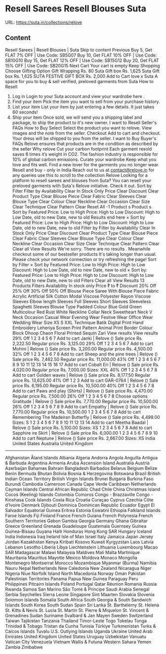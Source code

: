 # Resell Sarees  Resell Blouses  Suta

URL: https://suta.in/collections/relove

## Content

Resell Sarees | Resell Blouses | Suta
Skip to content
Previous
Buy 5, Get FLAT 7% OFF | Use Code: SB5G07
Buy 10, Get FLAT 10% OFF | Use Code: SB10G10
Buy 15, Get FLAT 12% OFF | Use Code: SB15G12
Buy 20, Get FLAT 15% OFF | Use Code: SB20G15
Next
Cart
Your cart is empty
Keep Shopping
Choose Gifting Option
Gift Wrapping
Rs. 80
Suta Gift box
Rs. 1,625
Suta Gift box
Rs. 1,625
SUTA FESTIVE GIFT BOX
Rs. 2,000
Add to Cart
love x
Suta
A space for you to buy & sell verified,
preloved garments from Suta
How to Resell
1. Log in
Login to your Suta account and view your wardrobe
here
.
2. Find your item
Pick the item you want to sell from your purchase history.
3. List your item
List your item by just entering a few details. It just takes 60 seconds!
4. Ship your item
Once sold, we will send you a shipping label and package, to ship the product to it's new owner.
I want to Resell
Seller's FAQs
How to Buy
Select
Select the product you want to relove. View images and the note from the seller.
Checkout
Add to cart and checkout. Your dress will be shipped to you from the seller.
I want to Buy
Buyer's FAQs
Relove ensures that products are in the condition as described by the seller
Why relove
Cut your carbon footprint
Each garment resold saves 6 times it’s weight in CO2. The fashion industry is responsible for 10% of
            global carbon emissions.
Curate your wardrobe
Keep what you love and fits well. Find a new lover for the garments you no longer wear.
Resell and buy - only in India
Reach out to us at contact@relove.in for any queries
use this to scroll to the collection
Relove
Looking for a platform to resell sarees and blouses from Suta? You can resell your preloved garments with Suta's Relove initiative. Check it out.
Sort by
Filter
Filter by
Availability
Clear
In Stock Only
Price
Clear
Discount
Clear
Product Type
Clear
Blouse Piece
Clear
Fabric
Clear
Sleeves
Clear
Blouse Type
Clear
Colour
Clear
Neckline
Clear
Occasion
Clear
Size
Clear
Technique
Clear
Pattern
Clear
Reset All
-1
Product
s
Product
s
Sort by
Featured
Price: Low to High
Price: High to Low
Discount: High to Low
Date, old to new
Date, new to old
Results end here
×
Sort by
Featured
Price: Low to High
Price: High to Low
Discount: High to Low
Date, old to new
Date, new to old
Filter by
Filter by
Availability
Clear
In Stock Only
Price
Clear
Discount
Clear
Product Type
Clear
Blouse Piece
Clear
Fabric
Clear
Sleeves
Clear
Blouse Type
Clear
Colour
Clear
Neckline
Clear
Occasion
Clear
Size
Clear
Technique
Clear
Pattern
Clear
Clear all
View Results
We're sorry. There are no results
.
Meanwhile checkout some of our bestseller products
It's taking longer than usual. Please check your network connection or try refreshing the page!
Sort by
Filter
×
Sort by
Featured
Price: Low to High
Price: High to Low
Discount: High to Low
Date, old to new
Date, new to old
×
Sort by:
Featured
Price: Low to High
Price: High to Low
Discount: High to Low
Date, old to new
Date, new to old
Filters
Clear all
View Results
13 Products
Filters
Availability
In stock only
Price
₹
to
₹
Discount
20% Off
25% Off
30% Off
50% Off
Blouse Piece
Saree With Blouse Piece
Fabric
Acrylic
Artificial Silk
Cotton
Modal Viscose
Polyester
Rayon
Viscose
Sleeves
Elbow length Sleeves
Full Sleeves
Short Sleeves
Sleeveless
Spaghetti Sleeves
Blouse Type
Padded
Colour
Blue
Gold
Green
Multicolour
Red
Rust
White
Neckline
Collar Neck
Sweetheart Neck
V Neck
Occasion
Casual Wear
Evening Wear
Festive Wear
Office Wear
Wedding Wear
Size
XS
S
XXL
Technique
Batik
Digital Print
Hand Embroidery
Leheriya
Screen Print
Pattern
Animal Print
Border
Colour Block
Dhoop Chaon
Floral
Printed
Sequin
Zari
View results
View results
29% Off
1
2
3
4
5
6
7
Add to cart
Janki | Relove ()
Sale price
Rs. 2,222.50
Regular price
Rs. 3,125.00
29% Off
1
2
3
4
5
6
7
Add to cart
Mohini | Relove ()
Sale price
Rs. 3,200.00
Regular price
Rs. 4,500.00
32% Off
1
2
3
4
5
6
7
8
Add to cart
Sheep and the pine trees | Relove ()
Sale price
Rs. 7,462.50
Regular price
Rs. 11,000.00
43% Off
1
2
3
4
5
6
7
8
9
10
11
12
13
14
15
16
17
Add to cart
Cobalt Eri | Relove ()
Sale price
Rs. 4,020.00
Regular price
Rs. 7,000.00
Sizes:
XXL
40% Off
1
2
3
4
5
6
7
8
Add to cart
Golden waves | Relove ()
Sale price
Rs. 8,177.50
Regular price
Rs. 13,625.00
41% Off
1
2
3
Add to cart
GAR-0764 | Relove ()
Sale price
Rs. 6,195.00
Regular price
Rs. 10,500.00
40% Off
1
2
3
4
5
6
7
8
Add to cart
Paws and play (Shirts) | Relove ()
Sale price
Rs. 4,470.00
Regular price
Rs. 7,500.00
26% Off
1
2
3
4
5
6
7
8
Choose options
Gratitude | Relove ()
Sale price
Rs. 7,770.00
Regular price
Rs. 10,500.00
26% Off
1
2
3
4
5
6
7
8
9
Add to cart
Empathy | Relove ()
Sale price
Rs. 7,770.00
Regular price
Rs. 10,500.00
1
2
3
4
5
6
7
8
Add to cart
Remembering The Madeiran Butterfly | Relove ()
Sale price
Rs. 4,499.00
Sizes:
S
1
2
3
4
5
6
7
8
9
10
11
12
13
14
Add to cart
Meetha Baadal | Relove ()
Sale price
Rs. 5,100.00
Sizes:
XS
1
2
3
4
5
6
7
8
Add to cart
Sapphire ire Skirt | Relove ()
Sale price
Rs. 6,000.00
1
2
3
4
5
6
7
8
9
10
Add to cart
Neptune | Relove ()
Sale price
Rs. 2,667.00
Sizes:
XS
India
United States
Australia
United Kingdom
---
Afghanistan
Åland Islands
Albania
Algeria
Andorra
Angola
Anguilla
Antigua & Barbuda
Argentina
Armenia
Aruba
Ascension Island
Australia
Austria
Azerbaijan
Bahamas
Bahrain
Bangladesh
Barbados
Belarus
Belgium
Belize
Benin
Bermuda
Bhutan
Bolivia
Bosnia & Herzegovina
Botswana
Brazil
British Indian Ocean Territory
British Virgin Islands
Brunei
Bulgaria
Burkina Faso
Burundi
Cambodia
Cameroon
Canada
Cape Verde
Caribbean Netherlands
Cayman Islands
Central African Republic
Chad
Chile
China
Christmas Island
Cocos (Keeling) Islands
Colombia
Comoros
Congo - Brazzaville
Congo - Kinshasa
Cook Islands
Costa Rica
Croatia
Curaçao
Cyprus
Czechia
Côte d’Ivoire
Denmark
Djibouti
Dominica
Dominican Republic
Ecuador
Egypt
El Salvador
Equatorial Guinea
Eritrea
Estonia
Eswatini
Ethiopia
Falkland Islands
Faroe Islands
Fiji
Finland
France
French Guiana
French Polynesia
French Southern Territories
Gabon
Gambia
Georgia
Germany
Ghana
Gibraltar
Greece
Greenland
Grenada
Guadeloupe
Guatemala
Guernsey
Guinea
Guinea-Bissau
Guyana
Haiti
Honduras
Hong Kong SAR
Hungary
Iceland
India
Indonesia
Iraq
Ireland
Isle of Man
Israel
Italy
Jamaica
Japan
Jersey
Jordan
Kazakhstan
Kenya
Kiribati
Kosovo
Kuwait
Kyrgyzstan
Laos
Latvia
Lebanon
Lesotho
Liberia
Libya
Liechtenstein
Lithuania
Luxembourg
Macao SAR
Madagascar
Malawi
Malaysia
Maldives
Mali
Malta
Martinique
Mauritania
Mauritius
Mayotte
Mexico
Moldova
Monaco
Mongolia
Montenegro
Montserrat
Morocco
Mozambique
Myanmar (Burma)
Namibia
Nauru
Nepal
Netherlands
New Caledonia
New Zealand
Nicaragua
Niger
Nigeria
Niue
Norfolk Island
North Macedonia
Norway
Oman
Pakistan
Palestinian Territories
Panama
Papua New Guinea
Paraguay
Peru
Philippines
Pitcairn Islands
Poland
Portugal
Qatar
Réunion
Romania
Russia
Rwanda
Samoa
San Marino
São Tomé & Príncipe
Saudi Arabia
Senegal
Serbia
Seychelles
Sierra Leone
Singapore
Sint Maarten
Slovakia
Slovenia
Solomon Islands
Somalia
South Africa
South Georgia & South Sandwich Islands
South Korea
South Sudan
Spain
Sri Lanka
St. Barthélemy
St. Helena
St. Kitts & Nevis
St. Lucia
St. Martin
St. Pierre & Miquelon
St. Vincent & Grenadines
Sudan
Suriname
Svalbard & Jan Mayen
Sweden
Switzerland
Taiwan
Tajikistan
Tanzania
Thailand
Timor-Leste
Togo
Tokelau
Tonga
Trinidad & Tobago
Tristan da Cunha
Tunisia
Türkiye
Turkmenistan
Turks & Caicos Islands
Tuvalu
U.S. Outlying Islands
Uganda
Ukraine
United Arab Emirates
United Kingdom
United States
Uruguay
Uzbekistan
Vanuatu
Vatican City
Venezuela
Vietnam
Wallis & Futuna
Western Sahara
Yemen
Zambia
Zimbabwe